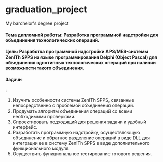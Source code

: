 # graduation_project
My barchelor's degree project

<h4>Тема дипломной работы: Разработка программной надстройки для объединения технологических операций.</h2>
<h4>Цель: Разработка программной надстройки APS/MES-системы ZenITh SPPS на языке программирования Delphi (Object Pascal) для объединения однотипных технологических операций при наличии возможности такого объединения.</h2>
<h4>Задачи</h4>:
<ol>
        <li>Изучить особенности системы ZenITh SPPS, связанные непосредственно с проблемой объединения операций.</li>
        <li>Продумать алгоритм объединения операций со всеми необходимыми проверками.</li>
        <li>Спроектировать подходящий для решения задачи и удобный интерфейс.</li>
        <li>Разработать программную надстройку, осуществляющую объединение и обратное разделение операций в виде DLL для интеграции ее в систему ZenITh SPPS в                виде дополнительного функционального модуля.</li>
        <li>Осуществить функциональное тестирование готового решения.</li>
</ol>
